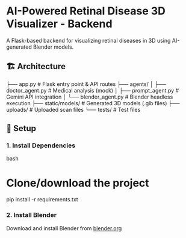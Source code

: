 # AI-Powered Retinal Disease 3D Visualizer - Backend

A Flask-based backend for visualizing retinal diseases in 3D using AI-generated Blender models.

## 🏗 Architecture


├── app.py                 # Flask entry point & API routes
├── agents/
│   ├── doctor_agent.py    # Medical analysis (mock)
│   ├── prompt_agent.py    # Gemini API integration
│   └── blender_agent.py   # Blender headless execution
├── static/models/         # Generated 3D models (.glb files)
├── uploads/              # Uploaded scan files
└── tests/                # Test files


## 🔧 Setup

### 1. Install Dependencies

bash
# Clone/download the project
pip install -r requirements.txt


### 2. Install Blender

Download and install Blender from [blender.org](https://www.blender.org/download/)

